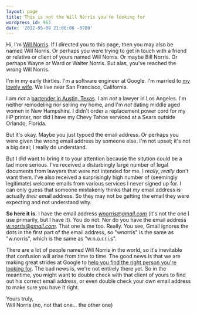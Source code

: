 ```yaml
---
layout: page
title: This is not the Will Norris you're looking for
wordpress_id: 963
date: '2012-05-09 21:06:06 -0700'
---
```

Hi, I'm [Will Norris](/).  If I directed you to this page, then you may also be named Will Norris.
Or perhaps you were trying to get in touch with a friend or relative or client of yours named Will
Norris.  Or maybe Bill Norris.  Or perhaps Wayne or Ward or Walter Norris.  But alas, you've reached
the wrong Will Norris.

I'm in my early thirties.  I'm a software engineer at Google.  I'm married to [my lovely
wife](http://notsoserendipitous.com/).  We live near San Francisco, California.

I am *not* a [bartender in Austin, Texas](https://twitter.com/wnorris3).  I am *not* a lawyer in Los
Angeles.  I'm neither remodeling nor selling my home, and I'm *not* dating middle aged women in New
Hampshire.  I didn't order a replacement power cord for my HP printer, nor did I have my Chevy Tahoe
serviced at a Sears outside Orlando, Florida.

But it's okay.  Maybe you just typoed the email address.  Or perhaps you were given the wrong email
address by someone else.  I'm not upset; it's not a big deal; I really do understand.  

But I did want to bring it to your attention because the sitution could be a tad more serious.  I've
received a disturbingly large number of legal documents from lawyers that were not intended for me.
I *really*, *really* don't want them.  I've also received a surprisingly high number of (seemingly
legitimate) welcome emails from various services I never signed up for.  I can only guess that
someone mistakenly thinks that *my* email address is actually *their* email address.  So they may
not be getting the email they were expecting and not understand why.

**So here it is.**  I have the email address *wnorris@gmail.com* (it's not the one I use primarily,
but I have it).  You do not.  Nor do you have  the email address *w.norris@gmail.com*.  That one is
me too.  Really.  You see, Gmail ignores the dots in the first part of the email address, so
"wnorris" is the same as "w.norris", which is the same as "w.n.o.r.r.i.s".

There are a lot of people named Will Norris in the world, so it's inevitable that confusion will
arise from time to time.  The good news is that we are making great strides at Google to [help you
find the right person you're looking for][spyw].  The bad news is, we're not entirely there yet.  So
in the meantime, you might want to double check with that client of yours to find out his correct
email address, or even double check your own email address to make sure you have it right.

Yours truly,<br>
Will Norris (no, not that one... the other one)

[spyw]: http://googleblog.blogspot.com/2012/01/search-plus-your-world.html
